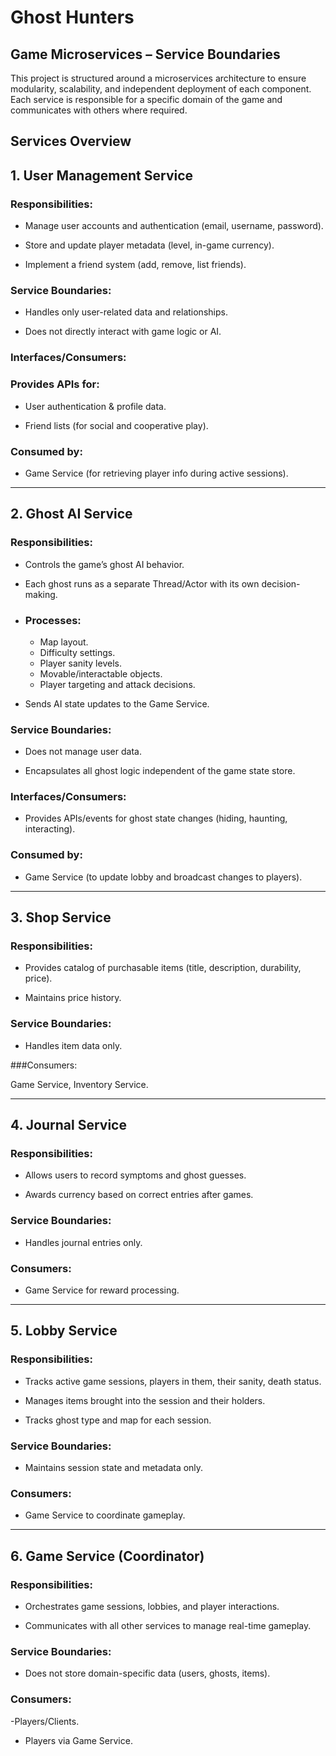 # Ghost Hunters

## Game Microservices – Service Boundaries

This project is structured around a microservices architecture to ensure modularity, scalability, and independent deployment of each component. Each service is responsible for a specific domain of the game and communicates with others where required.

## Services Overview

## 1. User Management Service

### Responsibilities:

- Manage user accounts and authentication (email, username, password).

- Store and update player metadata (level, in-game currency).

- Implement a friend system (add, remove, list friends).

### Service Boundaries:

- Handles only user-related data and relationships.

- Does not directly interact with game logic or AI.

### Interfaces/Consumers:

### Provides APIs for:

- User authentication & profile data.

- Friend lists (for social and cooperative play).

### Consumed by:

- Game Service (for retrieving player info during active sessions).

---

## 2. Ghost AI Service

### Responsibilities:

- Controls the game’s ghost AI behavior.

- Each ghost runs as a separate Thread/Actor with its own decision-making.

- ### Processes:

   - Map layout.
   - Difficulty settings.
   - Player sanity levels.
   - Movable/interactable objects.
   - Player targeting and attack decisions.

- Sends AI state updates to the Game Service.

### Service Boundaries:

- Does not manage user data.

- Encapsulates all ghost logic independent of the game state store.

### Interfaces/Consumers:

- Provides APIs/events for ghost state changes (hiding, haunting, interacting).

### Consumed by:

- Game Service (to update lobby and broadcast changes to players).

---

## 3. Shop Service

### Responsibilities:

- Provides catalog of purchasable items (title, description, durability, price).

- Maintains price history.

### Service Boundaries:

- Handles item data only.

###Consumers:

 Game Service, Inventory Service.

---

## 4. Journal Service

### Responsibilities:

- Allows users to record symptoms and ghost guesses.

- Awards currency based on correct entries after games.

### Service Boundaries:

- Handles journal entries only.

### Consumers:

- Game Service for reward processing.

---

## 5. Lobby Service

### Responsibilities:

- Tracks active game sessions, players in them, their sanity, death status.

- Manages items brought into the session and their holders.

- Tracks ghost type and map for each session.

### Service Boundaries:

- Maintains session state and metadata only.

### Consumers:

- Game Service to coordinate gameplay.

---

## 6. Game Service (Coordinator)

### Responsibilities:

- Orchestrates game sessions, lobbies, and player interactions.

- Communicates with all other services to manage real-time gameplay.

### Service Boundaries:

- Does not store domain-specific data (users, ghosts, items).

### Consumers:

-Players/Clients.

- Players via Game Service.
